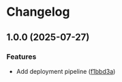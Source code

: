 # Changelog

## 1.0.0 (2025-07-27)


### Features

* Add deployment pipeline ([f1bbd3a](https://github.com/maxs-rose/Aspire-MinIO-Host/commit/f1bbd3a55a8967136f574ef4e7ff716f6daa633c))
